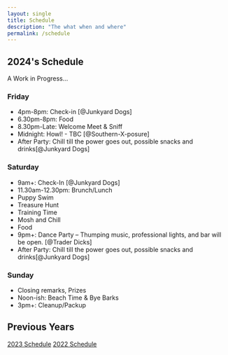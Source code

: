 ```yaml
---
layout: single
title: Schedule
description: "The what when and where"
permalink: /schedule
---
```

## 2024's Schedule

A Work in Progress... 

### Friday
- 4pm-8pm: Check-in [@Junkyard Dogs]
- 6.30pm-8pm: Food
- 8.30pm-Late: Welcome Meet & Sniff
- Midnight: Howl! - TBC [@Southern-X-posure]
- After Party: Chill till the power goes out, possible snacks and drinks[@Junkyard Dogs]
### Saturday
- 9am+: Check-In [@Junkyard Dogs]
- 11.30am-12.30pm: Brunch/Lunch 
- Puppy Swim
- Treasure Hunt
- Training Time 
- Mosh and Chill
- Food
- 9pm+: Dance Party – Thumping music, professional lights, and bar will be open. [@Trader Dicks]
- After Party: Chill till the power goes out, possible snacks and drinks[@Junkyard Dogs]
### Sunday
- Closing remarks, Prizes
- Noon-ish: Beach Time & Bye Barks
- 3pm+: Cleanup/Packup

## Previous Years
[2023 Schedule](/2023/schedule)
[2022 Schedule](/2022/schedule)
